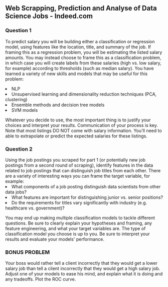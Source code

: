 <!DOCTYPE html>
<html>
</head>
<body>

<h2>Web Scrapping, Prediction and Analyse of Data Science Jobs - Indeed.com</h2>

<h3>Question 1</h3>

To predict salary you will be building either a classification or regression model, using features like the location, title, and summary of the job. If framing this as a regression problem, you will be estimating the listed salary amounts. You may instead choose to frame this as a classification problem, in which case you will create labels from these salaries (high vs. low salary, for example) according to thresholds (such as median salary).
You have learned a variety of new skills and models that may be useful for this problem:

  <li>NLP</li>
  <li>Unsupervised learning and dimensionality reduction techniques (PCA, clustering)</li>
  <li>Ensemble methods and decision tree models</li>
  <li>SVM models</li>
  
 
Whatever you decide to use, the most important thing is to justify your choices and interpret your results. Communication of your process is key. Note that most listings DO NOT come with salary information. You'll need to able to extrapolate or predict the expected salaries for these listings.


<h3>Question 2</h3>
</n>
Using the job postings you scraped for part 1 (or potentially new job postings from a second round of scraping), identify features in the data related to job postings that can distinguish job titles from each other. There are a variety of interesting ways you can frame the target variable, for example:

<li>What components of a job posting distinguish data scientists from other data jobs?</li>
<li>What features are important for distinguishing junior vs. senior positions?</li>
<li>Do the requirements for titles vary significantly with industry (e.g. healthcare vs. government)?</li>

You may end up making multiple classification models to tackle different questions. Be sure to clearly explain your hypotheses and framing, any feature engineering, and what your target variables are. The type of classification model you choose is up to you. Be sure to interpret your results and evaluate your models' performance.


<h3>BONUS PROBLEM</h3>

Your boss would rather tell a client incorrectly that they would get a lower salary job than tell a client incorrectly that they would get a high salary job. Adjust one of your models to ease his mind, and explain what it is doing and any tradeoffs. Plot the ROC curve.

</body>
</html>
